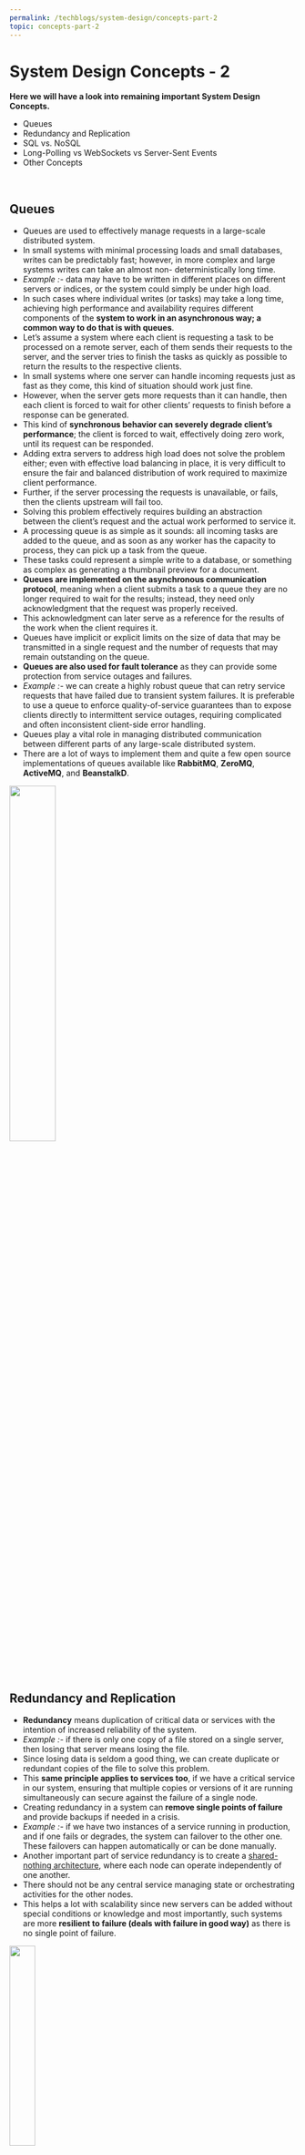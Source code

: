 ```yaml
---
permalink: /techblogs/system-design/concepts-part-2
topic: concepts-part-2
---
```




# System Design Concepts - 2

**Here we will have a look into remaining important System Design Concepts.**

- Queues
- Redundancy and Replication
- SQL vs. NoSQL
- Long-Polling vs WebSockets vs Server-Sent Events
- Other Concepts

<br>

## Queues

- Queues are used to effectively manage requests in a large-scale distributed system.
- In small systems with minimal processing loads and small databases, writes can be predictably fast; however, in more complex and large systems writes can take an almost non- deterministically long time.
- *Example :-* data may have to be written in different places on different servers or indices, or the system could simply be under high load.
- In such cases where individual writes (or tasks) may take a long time, achieving high performance and availability requires different components of the **system to work in an asynchronous way; a common way to do that is with queues**.
- Let’s assume a system where each client is requesting a task to be processed on a remote server, each of them sends their requests to the server, and the server tries to finish the tasks as quickly as possible to return the results to the respective clients.
- In small systems where one server can handle incoming requests just as fast as they come, this kind of situation should work just fine.
- However, when the server gets more requests than it can handle, then each client is forced to wait for other clients’ requests to finish before a response can be generated.
- This kind of **synchronous behavior can severely degrade client’s performance**; the client is forced to wait, effectively doing zero work, until its request can be responded.
- Adding extra servers to address high load does not solve the problem either; even with effective load balancing in place, it is very difficult to ensure the fair and balanced distribution of work required to maximize client performance.
- Further, if the server processing the requests is unavailable, or fails, then the clients upstream will fail too.
- Solving this problem effectively requires building an abstraction between the client’s request and the actual work performed to service it.
- A processing queue is as simple as it sounds: all incoming tasks are added to the queue, and as soon as any worker has the capacity to process, they can pick up a task from the queue.
- These tasks could represent a simple write to a database, or something as complex as generating a thumbnail preview for a document.
- **Queues are implemented on the asynchronous communication protocol**, meaning when a client submits a task to a queue they are no longer required to wait for the results; instead, they need only acknowledgment that the request was properly received.
- This acknowledgment can later serve as a reference for the results of the work when the client requires it.
- Queues have implicit or explicit limits on the size of data that may be transmitted in a single request and the number of requests that may remain outstanding on the queue.
- **Queues are also used for fault tolerance** as they can provide some protection from service outages and failures.
- *Example :-* we can create a highly robust queue that can retry service requests that have failed due to transient system failures. It is preferable to use a queue to enforce quality-of-service guarantees than to expose clients directly to intermittent service outages, requiring complicated and often inconsistent client-side error handling.
- Queues play a vital role in managing distributed communication between different parts of any large-scale distributed system.
- There are a lot of ways to implement them and quite a few open source implementations of queues available like **RabbitMQ**, **ZeroMQ**, **ActiveMQ**, and **BeanstalkD**.

<img src="assets/queues.png" style="width:40%;" />

<br>

## Redundancy and Replication

- **Redundancy** means duplication of critical data or services with the intention of increased reliability of the system. 
- *Example :-* if there is only one copy of a file stored on a single server, then losing that server means losing the file.
- Since losing data is seldom a good thing, we can create duplicate or redundant copies of the file to solve this problem.
- This **same principle applies to services too**, if we have a critical service in our system, ensuring that multiple copies or versions of it are running simultaneously can secure against the failure of a single node.
- Creating redundancy in a system can **remove single points of failure** and provide backups if needed in a crisis.
- *Example :-* if we have two instances of a service running in production, and if one fails or degrades, the system can failover to the other one. These failovers can happen automatically or can be done manually.
- Another important part of service redundancy is to create a [shared- nothing architecture](), where each node can operate independently of one another.
- There should not be any central service managing state or orchestrating activities for the other nodes.
- This helps a lot with scalability since new servers can be added without special conditions or knowledge and most importantly, such systems are more **resilient to failure (deals with failure in good way)** as there is no single point of failure.

<img src="assets/redundancy_replication.png" style="width:30%;" />

<br>

## SQL vs. NoSQL

- In the world of databases, there are two main types of solutions: SQL (relational databases) and NoSQL (non-relational databases).
- Both of them differ in the way they were built, the kind of information they store, and how they store it.
- Relational databases are structured and have **predefined schemas**, like phone books that store phone numbers and addresses.
- Non-relational databases are **unstructured, distributed and have a dynamic schema**, like file folders that hold everything from a person’s address and phone number to their Facebook ‘likes’ and online shopping preferences.

###### SQL Databases

- Relational databases store data in rows and columns.
- Each row contains all the information about one entity, and columns are all the separate data points.
- Some of the most popular relational databases are **MySQL**, **Oracle**, MS SQL Server, **SQLite**, **Postgres**, MariaDB, etc.

###### NoSQL Databases

- [Key-Value Stores:]()
  - Data is stored in an **array of key-value pairs**.
  - The ***key*** is an attribute name, which is linked to a ***value***.
  - Well-known key value stores include **Redis**, Voldemort and **Dynamo**.
- [Document Databases:]()
  - In these databases data is stored in **documents**, instead of rows and columns in a table.
  - These documents are grouped together in collections where each document can have an entirely different structure.
  - Document databases include the **CouchDB** and **MongoDB**.
- [Wide-Column Databases:]()
  - Instead of ***tables*** in columnar databases we have column families, which are containers for rows.
  - Unlike relational databases, no need to know all the columns up front & each row doesn’t need to have the same no. of columns.
  - Columnar databases are **best suited for analyzing large datasets** - big names include **Cassandra** and **HBase**.
- [Graph Databases:]()
  - Used to store data whose relations are best represented in a graph.
  - Data is saved in graph structures with nodes (entities), properties (information about the entities) and lines (connections between the entities).
  - Examples of graph database include **Neo4J** and **InfiniteGraph**.

<br>

> ##### High level differences between SQL and NoSQL

- [Storage:]()
  - SQL stores data in tables, where each row represents an entity, and each column represents a data point about that entity; for example, if we are storing a car entity in a table, different columns could be Color, Make, Model, and so on.
  - NoSQL databases have different data storage models. The main ones are key-value, document, graph and columnar.
- [Schema:]() 
  - In SQL, each record conforms to a fixed schema, meaning the columns must be decided and chosen before data entry and each row must have data for each column. The schema can be altered later, but it involves modifying the whole database and going offline.
  - Whereas in NoSQL, schemas are dynamic. Columns can be added on the fly, and each row (or equivalent) doesn’t have to contain data for each column.
- [Querying:]() 
  - SQL databases uses SQL (structured query language) for defining and manipulating the data, which is very powerful.
  - In NoSQL database, queries are focused on a collection of documents. Sometimes it is also called UnQL (Unstructured Query Language). Different databases have different syntax for using UnQL.
- [Scalability:]()
  - In most common situations, SQL databases are **vertically scalable**, i.e., by increasing the horsepower (higher Memory, CPU, etc.) of the hardware, which can get very expensive. It is possible to scale a relational database across multiple servers, but this is a challenging and time-consuming process.
  - On the other hand, NoSQL databases are **horizontally scalable**, meaning we can add more servers easily in our NoSQL database infrastructure to handle large traffic. Any cheap commodity hardware or cloud instances can host NoSQL databases, thus making it a lot more cost-effective than vertical scaling. A lot of NoSQL technologies also distribute data across servers automatically.
- [Reliability or ACID Compliancy (Atomicity, Consistency, Isolation, Durability):]()
  - The vast majority of relational databases are ACID compliant. So, when it comes to data reliability and safe guarantee of performing transactions, SQL databases are still the better bet.
  - Most of the NoSQL solutions sacrifice ACID compliance for performance and scalability.

<br>

> ##### SQL VS. NoSQL - Which one to use ?

- When it comes to database technology, there’s **no one-size-fits-all solution**.
- That’s why many businesses rely on both relational and non- relational databases for different needs.
- Even as NoSQL databases are gaining popularity for their speed and scalability, there are still situations where a highly structured SQL database may perform better; choosing the right technology hinges on the use case.

###### Reasons to use SQL Database

1. We need to ensure **ACID compliance** as it reduces anomalies and protects the integrity of your database by prescribing exactly how transactions interact with the database. Generally, NoSQL databases sacrifice ACID compliance for scalability and processing speed, but **for many e-commerce and financial applications, an ACID-compliant database remains the preferred option**.

2. The data is structured and unchanging and if our business is not experiencing massive growth that would require more servers and if we are only working with data that’s consistent, then there may be no reason to use a system designed to support a variety of data types and high traffic volume.

###### Reasons to use NoSQL database
When all the other components of our application are fast and seamless, NoSQL databases prevent data from being the bottleneck.

Big data is contributing to a large success for NoSQL databases, mainly because it handles data differently than the traditional relational databases. A few popular examples of NoSQL databases are MongoDB, CouchDB, Cassandra, and HBase.

1. **Storing large volumes of data** that often have little to no structure. It sets no limits on the types of data we can store together and allows us to add different new types as the need changes. With document-based databases, you can store data in one place without having to define what “types” of data those are in advance.
2. **Making the most of cloud computing and storage**. Cloud-based storage is an excellent cost-saving solution but requires data to be easily spread across multiple servers to scale up. Using commodity (affordable, smaller) hardware on-site or in the cloud saves you the hassle of additional software, and NoSQL databases like Cassandra are designed to be scaled across multiple data centers out of the box without a lot of headaches.
3. **Rapid development**. NoSQL is extremely useful for rapid development as it doesn’t need to be prepped ahead of time. If you’re working on quick iterations of your system which require making frequent updates to the data structure without a lot of downtime between versions, a relational database will slow you down.

<br>

> ##### ACID vs. BASE

- **ACID:** Atomic, Consistency, Isolation, Durability
  - Database systems designed with traditional ACID guarantees in mind such as RDBMS choose consistency over availability.
- **BASE:** Basically Available Soft State Eventual Consistency 
  - Database systems designed around the BASE philosophy, common in the NoSQL movement, choose availability over consistency.
  - When we start using NoSQL databases we need to understand which part of ACID properties we are willing to sacrifice.

<br>

## HTTP vs Long-Polling vs WebSockets vs Server-Sent Events 

All theese are **popular communication protocols** between a client like a web browser & a web server.

###### 1. HTTP (Hyper Text Transfer Protocol)

- Following are a sequence of events for regular HTTP request:
  1. Client opens a connection and requests data from the server.
  2. The server calculates the response.
  3. The server sends the response back to the client on the opened request.

<img src="assets/http_protocol.png" style="width:45%;" />

###### 2. Ajax Poling

- Polling is a standard technique used by the vast majority of AJAX applications.
- The basic idea is that the client repeatedly polls (or requests) a server for data. The client makes a request and waits for the server to respond with data. If no data is available, an empty response is returned.
  1. Client opens a connection and requests data from the server using regular HTTP.
  2. The requested webpage sends requests to the server at regular intervals (e.g., 0.5 seconds).
  3. The server calculates the response and sends it back, just like regular HTTP traffic.
  4. Client repeats the above three steps periodically to get updates from the server.

- Problem with Polling is that the client has to keep asking the server for any new data. As a result, a lot of responses are empty creating HTTP overhead.

<img src="assets/ajax_polling.png" style="width:45%;" />

###### 3. HTTP Long-Polling

- A variation of the traditional polling technique that allows the server to push information to a client, whenever the data is available.
- With Long-Polling, the client requests information from the server exactly as in normal polling, but with the expectation that the server may not respond immediately. That’s why this technique is sometimes referred to as a **Hanging GET**.
- If the server does not have any data available for the client, instead of sending an empty response, the server holds the request and waits until some data becomes available.
- Once the data becomes available, a full response is sent to the client. The client then immediately re-request information from the server so that the server will almost always have an available waiting request that it can use to deliver data in response to an event.
- The basic life cycle of an application using HTTP Long-Polling is as follows:
  1. The client makes an initial request using regular HTTP and then waits for a response.
  2. The server delays its response until an update is available, or until a timeout has occurred.
  3. When an update is available, the server sends a full response to the client.
  4. The client typically sends a new long-poll request, either immediately upon receiving a response or after a pause to allow an acceptable latency period.
  5. Each Long-Poll request has a timeout. The client has to reconnect periodically after the connection is closed, due to timeouts.

<img src="assets/http_long_polling.png" style="width:45%;" />

###### 4. WebSockets

- WebSocket provides Full duplex communication channels over a single TCP connection.
- It provides a persistent connection between a client and a server that both parties can use to start sending data at any time.
- The client establishes a WebSocket connection through a process known as the **WebSocket handshake** and if the process succeeds, then the server and client can exchange data in both directions at any time.
- The WebSocket protocol enables communication between a client and a server with lower overheads, facilitating real-time data transfer from and to the server.
- This is made possible by providing a standardized way for the server to send content to the browser without being asked by the client, and allowing for messages to be passed back and forth while keeping the connection open.
- In this way, a two-way (bi-directional) ongoing conversation can take place between a client and a server.

<img src="assets/websockets.png" style="width:40%;" />

###### 5. Sever-Sent Events (SSEs)

- Under SSEs the client establishes a persistent and long-term connection with the server.
- The server uses this connection to send data to a client.
- But if the client wants to send data to the server, it would require the use of another technology/protocol to do so.
  1. Client requests data from a server using regular HTTP.
  2. The requested webpage opens a connection to the server.
  3. The server sends the data to the client whenever there’s new information available.
- SSEs are best when we need real-time traffic from the server to the client or if the server is generating data in a loop and will be sending multiple events to the client.

<img src="assets/server-sent-events.png" style="width:45%;" />

<br>

<br>

## Other Concepts

##### Optimistic  vs.  Pessimistic Locking

- **Optimistic Locking**:
  - While doing a database transaction we do not acquire any locks.
  - But when we are ready to commit our transaction at that point we check to see if no other transaction updated the record which we are working on.
- **Pessimistic Locking:**
  - While doing a database transaction we acquire all the locks beforehand and then we commit the transaction.
- Both of them have their pros and cons and we need to know which of these locking to which scenarios.

##### Strong  vs.  Eventual Consistency

- **Strong Consistency:**
  - Reads will always see the latest writes.
  - Used in Relational Databases.
- **Eventual Consistency:**
  - Reads will see some writes initially and eventually it will see all the writes.
  - In NoSQL Databases we need to decide whether we want strong or eventual consistency.
- The benefit the eventual consistency has is it provides higher availability.

##### Data-centres / Racks / Hosts

- Need to be aware how data-centres are architecture and how they are arranged today.
- Data-centres have Racks and Racks have hosts.
- Need to have an understanding of the latencies b/w talking cross hosts or cross racks or even cross data-centres.
- What the worst can happen if a host goes down or even the complete racks goes down or even worst if the entire data-centres goes down.

##### CPU / Memory / Hard-Drive / Network Bandwidth

- All of these are limited resources so when we design our system we need to consider:
  - How do we work around these limitations?
  - How do we improve the throughput latencies?
  - How do we scale the system around these limitations?

##### Random  vs.  Sequential Read/Write on Disk

- We know that read and write are slow on the disk.
- But the sequential read and writes are amazing for the disks.
- Need to design the system around sequential reads and writes.
- Need to try avoiding random reads and writes which are order of magnitude slower than sequential reads and writes for the disk.

##### HTTP  vs.  HTTP2  vs.  Web-Sockets

- **HTTP:**
  - Request-Reply kind of architecture b/w client and server.
  - Pretty much entire web runs on HTTP.
- **HTTP2:**
  - It does some of the deficiencies of HTTP like it can do multiple requests over a single connection
- **Web-Sockets:**
  - It is fully Bi-directional communication b/w client and server.
- Need to know the differences b/w them and their inner workings. 

##### TCP/IP Model

- There are 4 layers in this model and we need to know about what are they and how they work.

##### IPv4  vs.  IPv6

- IPv4 has 32 bit-addresses and IPv6 has 128-bit addresses.
- We are running out of IPv4 addresses and so the world is migrating towards IPv6.
- Need to have understanding of their details and also about how the routing works.

##### TCP  vs.  UDP

- **TCP:**
  - It is connection oriented reliable connection but bit slow transfer of packets as acknowledgement is needed.
  - Used in system when transferring of packets, we can’t afford to loose packets like transfer of sensitive documents etc.
- **UDP:**
  - Unreliable connection but faster transfer of packets as no acknowledgement needed.
  - Used in situation  when we can afford to loose some packets but we want them faster like video streaming systems etc.

##### DNS Lookup

- It does the translation of domain address into IP address.
- Need to know its working, hierarchy and caching around them.

##### HTTPs & TLS

- **TLS (Transport Layer Security):**
  - Used to secure communication b/w client and server both in terms of Privacy and Data-integrity.
  - When used with HTTP it pretty much becomes HTTPs.

##### Public Key Infrastructure & Certificate Authority

- **Public Key Infrastructure** is used to manage our public key and the digital certificates. 
- **Certificate Authority** is a trusted entity which tells us if the public key is from the correct party. 
- Example:- If we type [www.kodefork.com](http://www.kodefork.com/) and if it is going over HTTPs, the we will get a public key back and certificate authority tells that it is definitely coming from KodeFork and not from a third party who has hacked b/w us and KodeFork. 

##### Symmetric  vs.  Asymmetric Encryption

- **Asymmetric Encryption:**
  - It is computationally more expensive so it should be used to send small amount of data preferably a symmetric key.
  - Example: Public-Private Key Encryption 
- **Symmetric Encryption:**
  - Example: AES

##### Load Balancers L4  vs.  L7

- Load balancers sit in the front of a service and delegate the client requests to one of the nodes behind the service.
- This delegation can be based on Round-Robin basis or the load average on the nodes behind that service.
- Load balancers can operate at L4 or L7 in OSI Model.
- **At L4:** Load Balancers considers both client and destination IP addresses and Port numbers to do the routing. 
- **At L7:** Which is an HTTP Level it uses HTTP URI to do the routing. 
- Most of the load balancers operate at L7.

##### CDNs  &  EDGE

- **CDN (Content Delivery Network):** 
  - Let’s suppose we are watching Netflix from California so what Netflix does is it puts movies and series in a content delivery network close to us.
  - So when we are streaming the movies it can be streamed right there from the CDN close to us instead of all the way from the data-centre.
  - This helps in both the performance and latency for the end-user.
- **Edge:**
  - A ver similar concept where we do processing close to the end user.
  - Another advantage Edge provides is it has a dedicated network from the edge to all the way to the data-centre.
  - So our request can be routed through this dedicated network instead of going over the general internet.

##### Bloom Filters  &  Count-Min Sketch

- **Bloom Filters:**
  - Space-efficient probabilistic data structure for membership check.
  - It can have a false positive but will never have false negatives.
  - It is used to decide if an element is a member of a set or not.
  - **यदि present नहीं है तब बोल सकता है की present है, but present है तब कभी नहीं बोलेगा की present नहीं है**.
  - Example:- Google username availability prediction by gmail.
  - So if our design can tolerate false positive we can use bloom filters.
- **Count-Min Sketch:**
  - A similar data structure, but it is used to count the frequency of events.
  - Suppose we have millions of events and we want to keep track of top k events.
  - Then we can consider using count-min sketch instead of keeping the count of all the events.
  - So, for a fraction of space it will give an answer which will be close enough to the actual answer with some error rate.

##### Paxos: Consensus over Distributed Hosts

- Paxos is used to derive consensus over distributed hosts.
- Before Paxos came finding consensus was a very hard problem.
- Example:- Leader election among a distributed host
- May not need to know the internal workings but good to know some of the use-cases which Paxos solves.

##### Design Patterns  &  Object-Oriented Design

- **Design-Patterns:**
  - Need to know things like factory methods, Singleton patterns and others.
- **Object-Oriented** **Design:**
  - Classes, Objects, Methods
  - Inheritance
  - Polymorphism
  - Abstraction

##### Virtual Machines  &  Containers

- **Virtual Machines:**
  - A way of giving us an operating system on top of shared resource such that we feel like we are exclusive owner of the hardware.
  - But in reality that hardware is shared b/w different isolated operating systems.
- **Containers:**
  - A way of running our application and its dependencies in an isolated environment.
  - Containers have become extremely important and they run a lot in production environment these days.

##### Publisher-Subscriber  OR  Queue Bases

- Some publisher publishes a message to the queue and a subscriber receives that message from the queue.
- This pattern has become extremely important in system design these days.
- We should definitely use them whenever we have the opportunity.
- One thing to remember is that a customer facing request should not be directly exposed to a Publisher-Subscriber system.

##### Map-Reduce

- It is used to do distributed and parallel processing of big data.
- **Map** is filtering and sorting the data and **Reduce** is summarizing the data. 
- It’s very important in big data application systems.

##### Multi-threading, Concurrency, Locks, Synchronization, CAS (Compare and Swap)

- Very important concepts while dealing with multi-threaded applications or systems.
- Some programming language like Java comes with these things built-in but in some languages like C we have to depend on the platform specific implementations.

<br>

<br>

---

<a href="concepts-part-1" class="prev-button"><--- Previous: Concepts - Part-1</a> 

<a href="step-by-step-guide" class="next-button">Next: Step by Step Guide ---></a>

